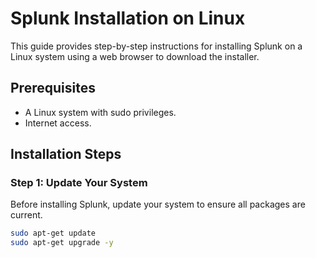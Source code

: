 # Splunk Installation on Linux

This guide provides step-by-step instructions for installing Splunk on a Linux system using a web browser to download the installer.

## Prerequisites

- A Linux system with sudo privileges.
- Internet access.

## Installation Steps

### Step 1: Update Your System

Before installing Splunk, update your system to ensure all packages are current.

```bash
sudo apt-get update
sudo apt-get upgrade -y

